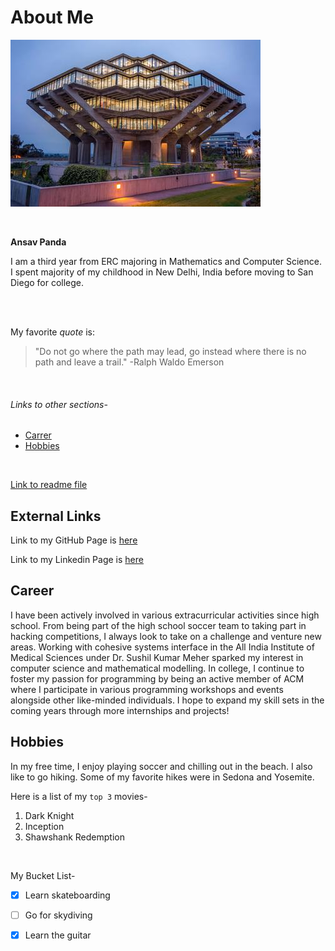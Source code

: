 # About Me


![img](ucsd.jpg)

<br/>

**Ansav Panda**


I am a third year from ERC majoring in Mathematics and Computer Science. I spent majority of my childhood in New Delhi, India before moving to San Diego for college.

<br/>
<br/>

My favorite *quote* is:
> "Do not go where the path may lead, go instead where there is no  path and leave a trail." -Ralph Waldo Emerson
<br/>

###### Links to other sections-
* [Carrer](#career)
* [Hobbies](#hobbies)
<br/>

[Link to readme file](README.md)

## External Links

Link to my GitHub Page is [here](https://github.com/ansavp) 
<br/>

Link to my Linkedin Page is [here](https://www.linkedin.com/in/ansav-panda-a0735b1b1/) 


## Career

I have been actively involved in various extracurricular activities since high school. From being part of the high school soccer team to taking part in hacking competitions, I always look to take on a challenge and venture new areas.  Working with cohesive systems interface in the All India Institute of Medical Sciences under Dr. Sushil Kumar Meher sparked my interest in computer science and mathematical modelling. In college, I continue to foster my passion for programming by being an active member of ACM where I participate in various programming workshops and events alongside other like-minded individuals. I hope to expand my skill sets in the coming years through more internships and projects!

## Hobbies

In my free time, I enjoy playing soccer and chilling out in the beach. I also like to go hiking. Some of my favorite hikes were in Sedona and Yosemite. 
<br/>

Here is a list of my `top 3` movies-
1. Dark Knight
2. Inception
3. Shawshank Redemption
<br/>

My Bucket List-
- [x] Learn skateboarding
- [ ] Go for skydiving
- [x] Learn the guitar



